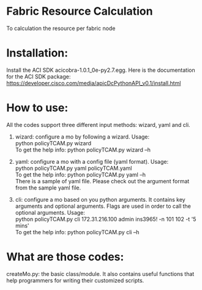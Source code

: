 Fabric Resource Calculation
====================

To calculation the resource per fabric node

# Installation:
Install the ACI SDK acicobra-1.0.1_0e-py2.7.egg.
Here is the documentation for the ACI SDK package:
https://developer.cisco.com/media/apicDcPythonAPI_v0.1/install.html

# How to use:

All the codes support three different input methods: wizard, yaml and cli.

1. wizard: configure a mo by following a wizard. Usage: 
<br>python policyTCAM.py wizard
<br>To get the help info: python policyTCAM.py wizard –h

2. yaml: configure a mo with a config file (yaml format). Usage:
<br>python policyTCAM.py yaml policyTCAM.yaml
<br>To get the help info: python policyTCAM.py yaml –h
<br>There is a sample of yaml file. Please check out the argument format from the sample yaml file.

3. cli: configure a mo based on you python arguments.  It contains key arguments and optional arguments. Flags are used in order to call the optional arguments. Usage:
<br>python policyTCAM.py cli 172.31.216.100 admin ins3965! -n 101 102 -t '5 mins' 
<br>To get the help info: python policyTCAM.py cli –h


# What are those codes:
createMo.py: the basic class/module. It also contains useful functions that help programmers for writing their customized scripts.

